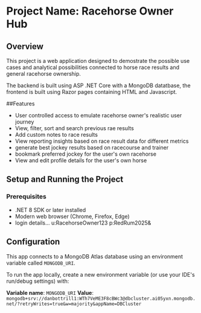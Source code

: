 # Project Name: Racehorse Owner Hub

## Overview
This project is a web application designed to demostrate the possible use cases and analytical possibilities connected to horse race results and general racehorse ownership.

The backend is built using ASP .NET Core with a MongoDB datatbase, the frontend is built using Razor pages containing HTML and Javascript.

##Features
- User controlled access to emulate racehorse owner's realistic user journey
- View, filter, sort and search previous rae results
- Add custom notes to race results
- View reporting insights based on race result data for different metrics
- generate best jockey results based on racecourse and trainer
- bookmark preferred jockey for the user's own racehorse
- View and edit profile details for the user's own horse

## Setup and Running the Project

### Prerequisites
- .NET 8 SDK or later installed
- Modern web browser (Chrome, Firefox, Edge)
- login details... u:RacehorseOwner123 p:RedRum2025&

## Configuration

This app connects to a MongoDB Atlas database using an environment variable called `MONGODB_URI`.

To run the app locally, create a new environment variable (or use your IDE's run/debug settings) with:

**Variable name**: `MONGODB_URI`
**Value**: `mongodb+srv://danbottrill1:WTh7VeME3F8cBWc3@dbcluster.ai05yxn.mongodb.net/?retryWrites=true&w=majority&appName=DBCluster`
